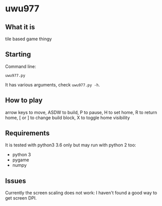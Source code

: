 # uwu977

## What it is

tile based game thingy

## Starting

Command line:

`uwu977.py`

It has various arguments, check `uwu977.py -h`.


## How to play
arrow keys to move, ASDW to build, P to pause, H to set home, R to return home, [ or ] to change build block, X to toggle home visibility


## Requirements

It is tested with python3 3.6 only but may run with python 2 too:

* python 3
* pygame
* numpy

## Issues

Currently the screen scaling does not work: I haven't found a good way
to get screen DPI.

